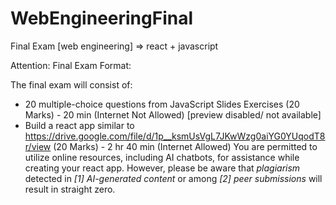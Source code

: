 # WebEngineeringFinal
Final Exam [web engineering] => react + javascript

Attention: Final Exam Format:

The final exam will consist of:

- 20 multiple-choice questions from JavaScript Slides Exercises (20 Marks) - 20 min (Internet Not Allowed) [preview disabled/ not available]
- Build a react app similar to https://drive.google.com/file/d/1p__ksmUsVgL7JKwWzg0aiYG0YUqodT8r/view (20 Marks) - 2 hr 40 min (Internet Allowed)
You are permitted to utilize online resources, including AI chatbots, for assistance while creating your react app.
However, please be aware that *plagiarism* detected in *[1] AI-generated content* or among *[2] peer submissions* will result in straight zero.





